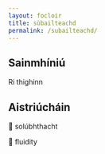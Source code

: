 ```yaml
---
layout: focloir
title: sùbailteachd
permalink: /subailteachd/
---
```


## Sainmhíniú

Ri thighinn

## Aistriúcháin

&#x1f3f4;&#xe0067;&#xe0062;&#xe0073;&#xe0063;&#xe0074;&#xe007f; solúbhthacht

&#x1f3f4;&#xe0067;&#xe0062;&#xe0065;&#xe006e;&#xe0067;&#xe007f; fluidity